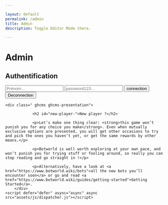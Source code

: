```yaml
---

layout: default
permalink: /admin
title: Admin
description: Toggle Editor Mode there.

---
```


 <h1 class="long-h1">Admin</h1>
    <section class="content">
      <div class="wrapper">
        <div class="bloc-text">
          <h2><strong>Authentification</strong></h2>
            <input type="text" name="user" id="user" placeholder="Prénom..."/>
            <input type="password" name="password" id="password" placeholder="password123..."/>
            <button id="connection">connection</button>
            <button id="deconnection">Deconnection</button>
        </div>
      </div>
    </section>

    <div class=" ghcms ghcms-presentation">
				            
				<h2 id="new-player-">New player ?</h2>

				<p>Let’s make one thing clear: <strong>this game won’t punish you for any choice you make</strong>. Even when mutually exclusive options are presented, you will get other occasions to try and pick the ones you haven’t yet, or get the same rewards by other means.</p>

				<p>Botworld is well worth exploring at your own pace, and won’t punish you for trying stuff or fooling around, so really you can stop reading and go straight in !</p>

				<p>Alternatively, have a look at <a href="https://www.botworld.wiki/bots">all the new bots you’ll encounter soon</a> or go and read <a href="https://www.botworld.wiki/guides/getting-started">Getting Started</a>.
		</div>
    <script defer="defer" async="async" async src="assets/js/dispatcher.js"></script>
